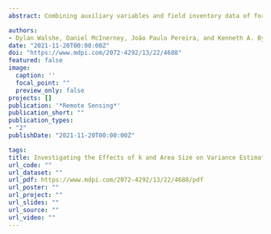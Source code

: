 ```yaml
---
abstract: Combining auxiliary variables and field inventory data of forest parameters using the model-based approach is frequently used to produce synthetic estimates for small areas. These small areas arise when it may not be financially feasible to take ground measurements or when such areas are inaccessible. Until recently, these estimates have been calculated without providing a measure of the variance when aggregating multiple pixel areas. This paper uses a Random Forest algorithm to produce estimates of quadratic mean diameter at breast height (QMDBH) (cm), basal area (m2 ha−1), stem density (n/ha−1), and volume (m3 ha−1), and subsequently estimates the variance of multiple pixel areas using a k-NN technique. The area of interest (AOI) is the state owned commercial forests in the Slieve Bloom mountains in the Republic of Ireland, where the main species are Sitka spruce (Picea sitchensis (Bong.) Carr.) and Lodgepole pine (Pinus contorta Dougl.). Field plots were measured in summer 2018 during which a lidar campaign was flown and Sentinel 2 satellite imagery captured, both of which were used as auxiliary variables. Root mean squared error (RMSE%) and R2 values for the modelled estimates of QMDBH, basal area, stem density, and volume were 19% (0.70), 22% (0.67), 28% (0.62), and 26% (0.77), respectively. An independent dataset of pre-harvest forest stands was used to validate the modelled estimates. A comparison of measured values versus modelled estimates was carried out for a range of area sizes with results showing that estimated values in areas less than 10–15 ha in size exhibit greater uncertainty. However, as the size of the area increased, the estimated values became increasingly analogous to the measured values for all parameters. The results of the variance estimation highlighted the following (i) a greater value of k was needed for small areas compared to larger areas in order to obtain a similar relative standard deviation (RSD) and (ii) as the area increased in size, the RSD decreased, albeit not indefinitely. These results will allow forest managers to better understand how aspects of this variance estimation technique affect the accuracy of the uncertainty associated with parameter estimates. Utilising this information can provide forest managers with inventories of greater accuracy, therefore ensuring a more informed management decision. These results also add further weight to the applicability of the k-NN variance estimation technique in a range of forests landscapes.

authors:
- Dylan Walshe, Daniel McInerney, João Paulo Pereira, and Kenneth A. Byrne
date: "2021-11-20T00:00:00Z"
doi: "https://www.mdpi.com/2072-4292/13/22/4688"
featured: false
image:
  caption: ''
  focal_point: ""
  preview_only: false
projects: []
publication: '*Remote Sensing*'
publication_short: ""
publication_types:
- "2"
publishDate: "2021-11-20T00:00:00Z"

tags:
title: Investigating the Effects of k and Area Size on Variance Estimation of Multiple Pixel Areas Using a k-NN Technique for Forest Parameters
url_code: ""
url_dataset: ""
url_pdf: https://www.mdpi.com/2072-4292/13/22/4688/pdf
url_poster: ""
url_project: ""
url_slides: ""
url_source: ""
url_video: ""
---
```

